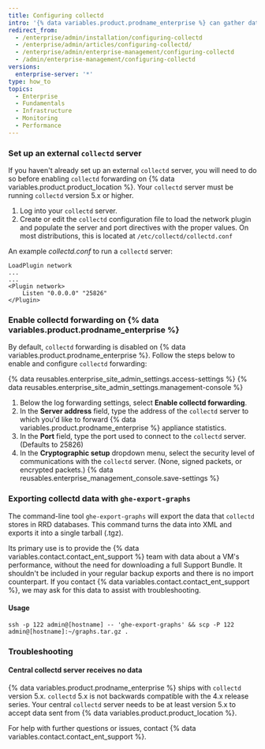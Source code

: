```yaml
---
title: Configuring collectd
intro: '{% data variables.product.prodname_enterprise %} can gather data with `collectd` and send it to an external `collectd` server. Among other metrics, we gather a standard set of data such as CPU utilization, memory and disk consumption, network interface traffic and errors, and the VM''s overall load.'
redirect_from:
  - /enterprise/admin/installation/configuring-collectd
  - /enterprise/admin/articles/configuring-collectd/
  - /enterprise/admin/enterprise-management/configuring-collectd
  - /admin/enterprise-management/configuring-collectd
versions:
  enterprise-server: '*'
type: how_to
topics:
  - Enterprise
  - Fundamentals
  - Infrastructure
  - Monitoring
  - Performance
---
```

### Set up an external `collectd` server

If you haven't already set up an external `collectd` server, you will need to do so before enabling `collectd` forwarding on {% data variables.product.product_location %}. Your `collectd` server must be running `collectd` version 5.x or higher.

1. Log into your `collectd` server.
2. Create or edit the `collectd` configuration file to load the network plugin and populate the server and port directives with the proper values. On most distributions, this is located at `/etc/collectd/collectd.conf`

An example *collectd.conf* to run a `collectd` server:

    LoadPlugin network
    ...
    ...
    <Plugin network>
        Listen "0.0.0.0" "25826"
    </Plugin>

### Enable collectd forwarding on {% data variables.product.prodname_enterprise %}

By default, `collectd` forwarding is disabled on {% data variables.product.prodname_enterprise %}. Follow the steps below to enable and configure `collectd` forwarding:

{% data reusables.enterprise_site_admin_settings.access-settings %}
{% data reusables.enterprise_site_admin_settings.management-console %}
1. Below the log forwarding settings, select **Enable collectd forwarding**.
1. In the **Server address** field, type the address of the `collectd` server to which you'd like to forward {% data variables.product.prodname_enterprise %} appliance statistics.
1. In the **Port** field, type the port used to connect to the `collectd` server. (Defaults to 25826)
1. In the **Cryptographic setup** dropdown menu, select the security level of communications with the `collectd` server. (None, signed packets, or encrypted packets.)
{% data reusables.enterprise_management_console.save-settings %}

### Exporting collectd data with `ghe-export-graphs`

The command-line tool `ghe-export-graphs` will export the data that `collectd` stores in RRD databases. This command turns the data into XML and exports it into a single tarball (.tgz).

Its primary use is to provide the {% data variables.contact.contact_ent_support %} team with data about a VM's performance, without the need for downloading a full Support Bundle. It shouldn't be included in your regular backup exports and there is no import counterpart. If you contact {% data variables.contact.contact_ent_support %}, we may ask for this data to assist with troubleshooting.

#### Usage

```shell
ssh -p 122 admin@[hostname] -- 'ghe-export-graphs' && scp -P 122 admin@[hostname]:~/graphs.tar.gz .
```

### Troubleshooting

#### Central collectd server receives no data

{% data variables.product.prodname_enterprise %} ships with `collectd` version 5.x. `collectd` 5.x is not backwards compatible with the 4.x release series. Your central `collectd` server needs to be at least version 5.x to accept data sent from {% data variables.product.product_location %}.

For help with further questions or issues, contact {% data variables.contact.contact_ent_support %}.
